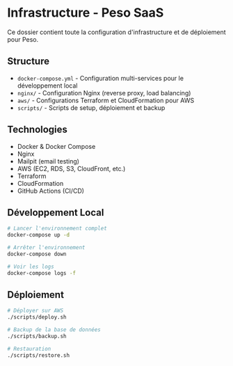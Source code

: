 # Infrastructure - Peso SaaS

Ce dossier contient toute la configuration d'infrastructure et de déploiement pour Peso.

## Structure

- `docker-compose.yml` - Configuration multi-services pour le développement local
- `nginx/` - Configuration Nginx (reverse proxy, load balancing)
- `aws/` - Configurations Terraform et CloudFormation pour AWS
- `scripts/` - Scripts de setup, déploiement et backup

## Technologies

- Docker & Docker Compose
- Nginx
- Mailpit (email testing)
- AWS (EC2, RDS, S3, CloudFront, etc.)
- Terraform
- CloudFormation
- GitHub Actions (CI/CD)

## Développement Local

```bash
# Lancer l'environnement complet
docker-compose up -d

# Arrêter l'environnement
docker-compose down

# Voir les logs
docker-compose logs -f
```

## Déploiement

```bash
# Déployer sur AWS
./scripts/deploy.sh

# Backup de la base de données
./scripts/backup.sh

# Restauration
./scripts/restore.sh
```
